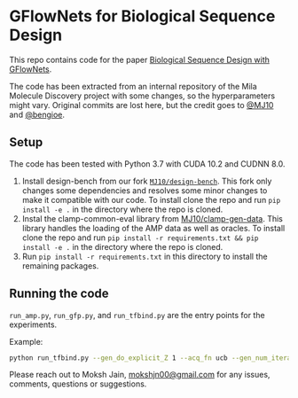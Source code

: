 # GFlowNets for Biological Sequence Design

This repo contains code for the paper [Biological Sequence Design with GFlowNets](http://arxiv.org/abs/2203.04115). 

The code has been extracted from an internal repository of the Mila Molecule Discovery project with some changes, so the hyperparameters might vary. Original commits are lost here, but the credit goes to [@MJ10](https://github.com/MJ10) and [@bengioe](https://github.com/bengioe).  

## Setup
The code has been tested with Python 3.7 with CUDA 10.2 and CUDNN 8.0.

1. Install design-bench from our fork [`MJ10/design-bench`](https://github.com/MJ10/design-bench). This fork only changes some dependencies and resolves some minor changes to make it compatible with our code. To install clone the repo and run `pip install -e .` in the directory where the repo is cloned.
2. Instal the clamp-common-eval library from [MJ10/clamp-gen-data](https://github.com/MJ10/clamp-gen-data). This library handles the loading of the AMP data as well as oracles. To install clone the repo and run `pip install -r requirements.txt && pip install -e .` in the directory where the repo is cloned.
3. Run `pip install -r requirements.txt` in this directory to install the remaining packages.

## Running the code
`run_amp.py`, `run_gfp.py`, and `run_tfbind.py` are the entry points for the experiments.

Example:
```bash
python run_tfbind.py --gen_do_explicit_Z 1 --acq_fn ucb --gen_num_iterations 2500 --gen_reward_exp 8 --gen_data_sample_per_step 8 --proxy_num_iterations 10000 --gen_Z_learning_rate 1e-1 --gen_learning_rate 1e-3
```

Please reach out to Moksh Jain, [mokshjn00@gmail.com](mokshjn00@gmail.com) for any issues, comments, questions or suggestions.
